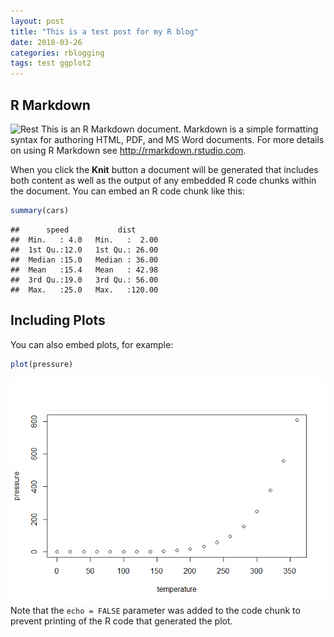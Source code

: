 ```yaml
---
layout: post
title: "This is a test post for my R blog"
date: 2018-03-26
categories: rblogging
tags: test ggplot2
---
```


R Markdown
----------
![Rest](https://github.com/StephanWensel/flexible-jekyll/blob/gh-pages/assets/img/i-rest.jpg?raw=true)
This is an R Markdown document. Markdown is a simple formatting syntax for authoring HTML, PDF, and MS Word documents. For more details on using R Markdown see <http://rmarkdown.rstudio.com>.

When you click the **Knit** button a document will be generated that includes both content as well as the output of any embedded R code chunks within the document. You can embed an R code chunk like this:

``` r
summary(cars)
```

    ##      speed           dist       
    ##  Min.   : 4.0   Min.   :  2.00  
    ##  1st Qu.:12.0   1st Qu.: 26.00  
    ##  Median :15.0   Median : 36.00  
    ##  Mean   :15.4   Mean   : 42.98  
    ##  3rd Qu.:19.0   3rd Qu.: 56.00  
    ##  Max.   :25.0   Max.   :120.00

Including Plots
---------------

You can also embed plots, for example:

``` r
plot(pressure)
```
![blobdidu](https://github.com/StephanWensel/flexible-jekyll/blob/gh-pages/assets/img/pressure-1.png?raw=true)
Note that the `echo = FALSE` parameter was added to the code chunk to prevent printing of the R code that generated the plot.
